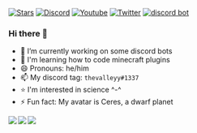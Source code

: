 [![Stars](https://img.shields.io/github/stars/thevalleyy?color=white&style=plastic)](https://github.com/thevalleyy?tab=repositories)
[![Discord](https://img.shields.io/discord/631518992342843392?color=%237289da&label=discord%20%5Bger%5D&style=plastic)](https://discord.gg/DkEnwxNqeX)
[![Youtube](https://img.shields.io/youtube/channel/subscribers/UCAAHDguTiSsomnRcAqIb2dA?color=%20%23e52d27&label=subscribers&style=plastic)](https://www.youtube.com/channel/UCAAHDguTiSsomnRcAqIb2dA)
[![Twitter](https://img.shields.io/twitter/follow/thevalleyy__?color=%231DA1F2&label=twitter&style=plastic)](https://twitter.com/thevalleyy__)
[![discord bot](https://wakatime.com/badge/user/578854e6-3cc8-43e1-9bf4-3f5a8987960e/project/16963ae3-6ead-4e8f-9661-c5c0841314c0.svg?style=plastic)](https://wakatime.com/)
### Hi there 👋

- 🔭 I’m currently working on some discord bots
- 🌱 I'm learning how to code minecraft plugins
- 😄 Pronouns: he/him
- 📫 My discord tag: `thevalleyy#1337`
- ⭐ I'm interested in science ^-^
- ⚡ Fun fact: My avatar is Ceres, a dwarf planet

<a href="https://github.com/anuraghazra/github-readme-stats">
  <img align="left" src="https://github-readme-stats.vercel.app/api?username=thevalleyy&show_icons=true&theme=tokyonight&include_all_commits=true&count_private=true" />
</a>
<a href="https://github.com/anuraghazra/github-readme-stats">
  <img align="left" src="https://github-readme-stats.vercel.app/api/wakatime?username=thevalleyy&theme=radical" />
</a>
<a href="https://github.com/anuraghazra/github-readme-stats">
  <img align="center" src="https://github-readme-stats.vercel.app/api/top-langs/?username=thevalleyy&theme=tokyonight&layout=compact" />
</a>
